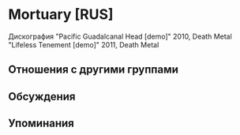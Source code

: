 # Mortuary [RUS]

Дискография
"Pacific Guadalcanal Head [demo]" 2010, Death Metal
"Lifeless Tenement [demo]" 2011, Death Metal

## Отношения с другими группами


## Обсуждения


## Упоминания

